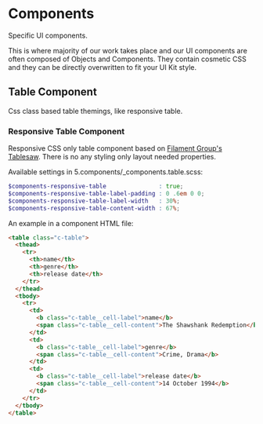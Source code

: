# Components

Specific UI components.

This is where majority of our work takes place and our UI components are
often composed of Objects and Components.
They contain cosmetic CSS and they can be directly overwritten to fit your
UI Kit style.

## Table Component

Css class based table themings, like responsive table.

### Responsive Table Component

Responsive CSS only table component based on
[Filament Group's Tablesaw](https://github.com/filamentgroup/tablesaw).
There is no any styling only layout needed properties.

Available settings in 5.components/_components.table.scss:

```scss
$components-responsive-table               : true;
$components-responsive-table-label-padding : 0 .6em 0 0;
$components-responsive-table-label-width   : 30%;
$components-responsive-table-content-width : 67%;
```

An example in a component HTML file:

```html
<table class="c-table">
  <thead>
    <tr>
      <th>name</th>
      <th>genre</th>
      <th>release date</th>
    </tr>
  </thead>
  <tbody>
    <tr>
      <td>
        <b class="c-table__cell-label">name</b>
        <span class="c-table__cell-content">The Shawshank Redemption</b>
      </td>
      <td>
        <b class="c-table__cell-label">genre</b>
        <span class="c-table__cell-content">Crime, Drama</b>
      </td>
      <td>
        <b class="c-table__cell-label">release date</b>
        <span class="c-table__cell-content">14 October 1994</b>
      </td>
    </tr>
  </tbody>
</table>
```
